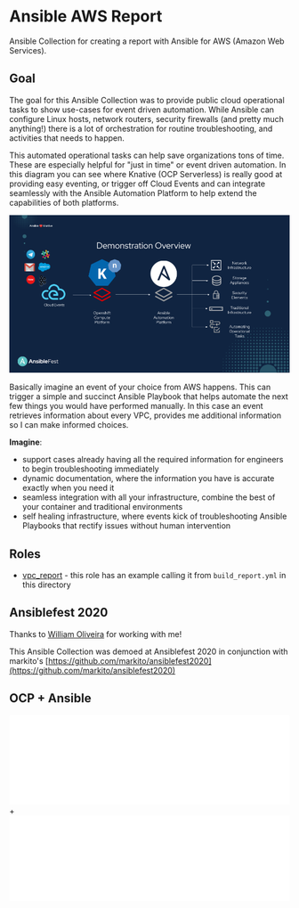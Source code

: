 # Ansible AWS Report

Ansible Collection for creating a report with Ansible for AWS (Amazon Web Services).


## Goal

The goal for this Ansible Collection was to provide public cloud operational tasks to show use-cases for event driven automation.  While Ansible can configure Linux hosts, network routers, security firewalls (and pretty much anything!) there is a lot of orchestration for routine troubleshooting, and activities that needs to happen.

This automated operational tasks can help save organizations tons of time.  These are especially helpful for "just in time" or event driven automation.  In this diagram you can see where Knative (OCP Serverless) is really good at providing easy eventing, or trigger off Cloud Events and can integrate seamlessly with the Ansible Automation Platform to help extend the capabilities of both platforms.

![outline](images/diagram.png)

Basically imagine an event of your choice from AWS happens.  This can trigger a simple and succinct Ansible Playbook that helps automate the next few things you would have performed manually.  In this case an event retrieves information about every VPC, provides me additional information so I can make informed choices.  

**Imagine**:
- support cases already having all the required information for engineers to begin troubleshooting immediately  
- dynamic documentation, where the information you have is accurate exactly when you need it
- seamless integration with all your infrastructure, combine the best of your container and traditional environments
- self healing infrastructure, where events kick of troubleshooting Ansible Playbooks that rectify issues without human intervention





## Roles

- [vpc_report](vpc_report/README.md) - this role has an example calling it from `build_report.yml` in this directory

## Ansiblefest 2020

Thanks to [William Oliveira](https://github.com/markito) for working with me!

This Ansible Collection was demoed at Ansiblefest 2020 in conjunction with markito's [https://github.com/markito/ansiblefest2020](https://github.com/markito/ansiblefest2020)

## OCP + Ansible

![ocp logo](roles/vpc_report/files/ocp_logo.png)
+
![ocp logo](roles/vpc_report/files/webpage_logo.png)
